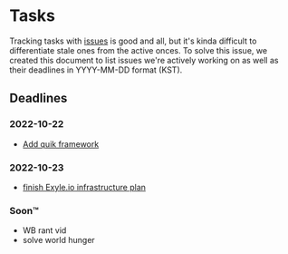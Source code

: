 # Tasks

Tracking tasks with [issues](https://github.com/exyleio/exyleio/issues)
is good and all, but it's kinda difficult to differentiate stale ones
from the active onces. To solve this issue, we created this document to
list issues we're actively working on as well as their deadlines in
YYYY-MM-DD format (KST).

## Deadlines

### 2022-10-22

- [Add quik framework](https://github.com/exyleio/exyleio/issues/57)

### 2022-10-23

- [finish Exyle.io infrastructure plan](https://github.com/exyleio/exyleio/issues/15)

### Soon™

- WB rant vid
- solve world hunger
